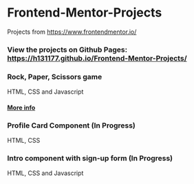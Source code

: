 # Frontend-Mentor-Projects
Projects from https://www.frontendmentor.io/

### View the projects on Github Pages: https://h131177.github.io/Frontend-Mentor-Projects/


### Rock, Paper, Scissors game
HTML, CSS and Javascript
#### [More info](https://github.com/h131177/Frontend-Mentor-Projects/blob/master/Rock-Paper-Scissors%20Game/README.md)

### Profile Card Component (In Progress)
HTML, CSS

### Intro component with sign-up form (In Progress)
HTML, CSS and Javascript
